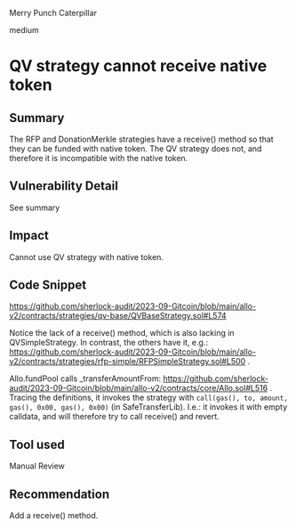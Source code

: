 Merry Punch Caterpillar

medium

# QV strategy cannot receive native token
## Summary

The RFP and DonationMerkle strategies have a receive() method so that they can be funded with native token.  The QV strategy does not, and therefore it is incompatible with the native token.

## Vulnerability Detail

See summary

## Impact

Cannot use QV strategy with native token.

## Code Snippet

https://github.com/sherlock-audit/2023-09-Gitcoin/blob/main/allo-v2/contracts/strategies/qv-base/QVBaseStrategy.sol#L574

Notice the lack of a receive() method, which is also lacking in QVSimpleStrategy.  In contrast, the others have it, e.g.: https://github.com/sherlock-audit/2023-09-Gitcoin/blob/main/allo-v2/contracts/strategies/rfp-simple/RFPSimpleStrategy.sol#L500 .

Allo.fundPool calls _transferAmountFrom: https://github.com/sherlock-audit/2023-09-Gitcoin/blob/main/allo-v2/contracts/core/Allo.sol#L516 . Tracing the definitions, it invokes the strategy with `call(gas(), to, amount, gas(), 0x00, gas(), 0x00)` (in SafeTransferLib). I.e.: it invokes it with empty calldata, and will therefore try to call receive() and  revert.


## Tool used

Manual Review

## Recommendation


Add a receive() method.